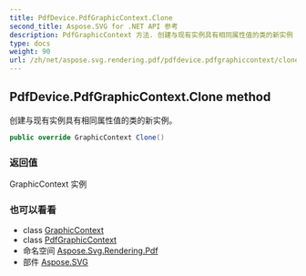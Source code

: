 ```yaml
---
title: PdfDevice.PdfGraphicContext.Clone
second_title: Aspose.SVG for .NET API 参考
description: PdfGraphicContext 方法. 创建与现有实例具有相同属性值的类的新实例
type: docs
weight: 90
url: /zh/net/aspose.svg.rendering.pdf/pdfdevice.pdfgraphiccontext/clone/
---
```

## PdfDevice.PdfGraphicContext.Clone method

创建与现有实例具有相同属性值的类的新实例。

```csharp
public override GraphicContext Clone()
```

### 返回值

GraphicContext 实例

### 也可以看看

* class [GraphicContext](../../../aspose.svg.rendering/graphiccontext/)
* class [PdfGraphicContext](../)
* 命名空间 [Aspose.Svg.Rendering.Pdf](../../pdfdevice.pdfgraphiccontext/)
* 部件 [Aspose.SVG](../../../)


